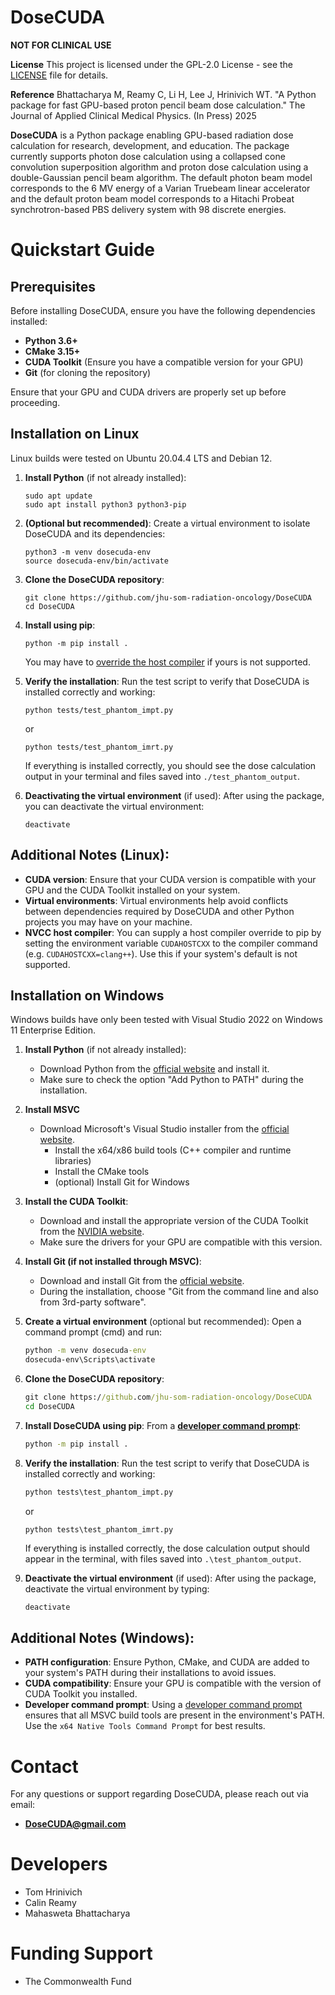 # DoseCUDA

**NOT FOR CLINICAL USE**

**License**
This project is licensed under the GPL-2.0 License - see the [LICENSE](LICENSE) file for details.

**Reference**
Bhattacharya M, Reamy C, Li H, Lee J, Hrinivich WT. "A Python package for fast GPU-based proton pencil beam dose calculation." The Journal of Applied Clinical Medical Physics. (In Press) 2025

**DoseCUDA** is a Python package enabling GPU-based radiation dose calculation for research, development, and education. The package currently supports photon dose calculation using a collapsed cone convolution superposition algorithm and proton dose calculation using a double-Gaussian pencil beam algorithm. The default photon beam model corresponds to the 6 MV energy of a Varian Truebeam linear accelerator and the default proton beam model corresponds to a Hitachi Probeat synchrotron-based PBS delivery system with 98 discrete energies.

# Quickstart Guide

## Prerequisites
Before installing DoseCUDA, ensure you have the following dependencies installed:
- **Python 3.6+**
- **CMake 3.15+**
- **CUDA Toolkit** (Ensure you have a compatible version for your GPU)
- **Git** (for cloning the repository)

Ensure that your GPU and CUDA drivers are properly set up before proceeding.

## Installation on Linux

Linux builds were tested on Ubuntu 20.04.4 LTS and Debian 12.

1. **Install Python** (if not already installed):
   ```
   sudo apt update
   sudo apt install python3 python3-pip
   ```
   
2. **(Optional but recommended)**: Create a virtual environment to isolate DoseCUDA and its dependencies:
   ```
   python3 -m venv dosecuda-env
   source dosecuda-env/bin/activate
   ```

3. **Clone the DoseCUDA repository**:
   ```
   git clone https://github.com/jhu-som-radiation-oncology/DoseCUDA
   cd DoseCUDA
   ```

4. **Install using pip**:
   ```
   python -m pip install .
   ```
   You may have to [override the host compiler](#additional-notes-linux) if yours is not supported.

5. **Verify the installation**:
   Run the test script to verify that DoseCUDA is installed correctly and working:
   ```
   python tests/test_phantom_impt.py
   ```
   or
   ```
   python tests/test_phantom_imrt.py
   ```

   If everything is installed correctly, you should see the dose calculation output in your terminal and files saved into `./test_phantom_output`.


6. **Deactivating the virtual environment** (if used):
   After using the package, you can deactivate the virtual environment:
   ```
   deactivate
   ```

## Additional Notes (Linux):
- **CUDA version**: Ensure that your CUDA version is compatible with your GPU and the CUDA Toolkit installed on your system.
- **Virtual environments**: Virtual environments help avoid conflicts between dependencies required by DoseCUDA and other Python projects you may have on your machine.
- **NVCC host compiler**: You can supply a host compiler override to pip by setting the environment variable `CUDAHOSTCXX` to the compiler command (e.g. `CUDAHOSTCXX=clang++`). Use this if your system's default is not supported.

## Installation on Windows

Windows builds have only been tested with Visual Studio 2022 on Windows 11 Enterprise Edition.

1. **Install Python** (if not already installed):
   - Download Python from the [official website](https://www.python.org/downloads/) and install it.
   - Make sure to check the option "Add Python to PATH" during the installation.

2. **Install MSVC**
   - Download Microsoft's Visual Studio installer from the [official website](https://visualstudio.microsoft.com/downloads/).
      - Install the x64/x86 build tools (C++ compiler and runtime libraries)
      - Install the CMake tools
      - (optional) Install Git for Windows

3. **Install the CUDA Toolkit**:
   - Download and install the appropriate version of the CUDA Toolkit from the [NVIDIA website](https://developer.nvidia.com/cuda-toolkit).
   - Make sure the drivers for your GPU are compatible with this version.

4. **Install Git (if not installed through MSVC)**:
   - Download and install Git from the [official website](https://git-scm.com/download/win).
   - During the installation, choose "Git from the command line and also from 3rd-party software".

5. **Create a virtual environment** (optional but recommended):
   Open a command prompt (cmd) and run:
   ```cmd
   python -m venv dosecuda-env
   dosecuda-env\Scripts\activate
   ```

6. **Clone the DoseCUDA repository**:
   ```cmd
   git clone https://github.com/jhu-som-radiation-oncology/DoseCUDA
   cd DoseCUDA
   ```

7. **Install DoseCUDA using pip**:
   From a [**developer command prompt**](#additional-notes-windows):
   ```cmd
   python -m pip install .
   ```

8. **Verify the installation**:
   Run the test script to verify that DoseCUDA is installed correctly and working:
   ```cmd
   python tests\test_phantom_impt.py
   ```
   or
   ```
   python tests\test_phantom_imrt.py
   ```

   If everything is installed correctly, the dose calculation output should appear in the terminal, with files saved into `.\test_phantom_output`.

9. **Deactivate the virtual environment** (if used):
   After using the package, deactivate the virtual environment by typing:
   ```cmd
   deactivate
   ```

## Additional Notes (Windows):
- **PATH configuration**: Ensure Python, CMake, and CUDA are added to your system's PATH during their installations to avoid issues.
- **CUDA compatibility**: Ensure your GPU is compatible with the version of CUDA Toolkit you installed.
- **Developer command prompt**: Using a [developer command prompt](https://learn.microsoft.com/en-us/visualstudio/ide/reference/command-prompt-powershell) ensures that all MSVC build tools are present in the environment's PATH. Use the `x64 Native Tools Command Prompt` for best results.

# Contact

For any questions or support regarding DoseCUDA, please reach out via email:
* **DoseCUDA@gmail.com**

# Developers

* Tom Hrinivich
* Calin Reamy
* Mahasweta Bhattacharya

# Funding Support
* The Commonwealth Fund

